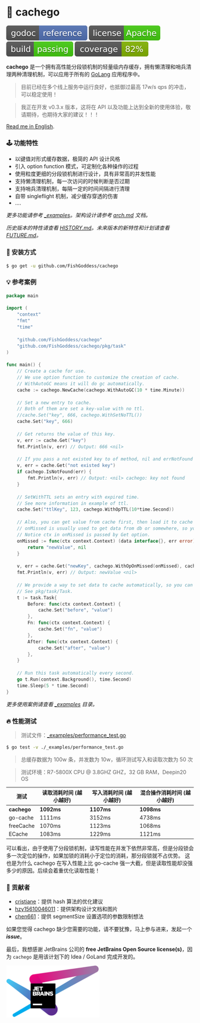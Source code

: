 # 📜 cachego

[![Go Doc](_icons/godoc.svg)](https://pkg.go.dev/github.com/FishGoddess/cachego)
[![License](_icons/license.svg)](https://www.apache.org/licenses/LICENSE-2.0.html)
[![License](_icons/build.svg)](_icons/build.svg)
[![License](_icons/coverage.svg)](_icons/coverage.svg)

**cachego** 是一个拥有高性能分段锁机制的轻量级内存缓存，拥有懒清理和哨兵清理两种清理机制，可以应用于所有的 [GoLang](https://golang.org) 应用程序中。

> 目前已经在多个线上服务中运行良好，也抵御过最高 17w/s qps 的冲击，可以稳定使用！

> 我正在开发 v0.3.x 版本，这将在 API 以及功能上达到全新的使用体验，敬请期待，也期待大家的建议！！！

[Read me in English](./README.en.md).

### 🕹 功能特性

* 以键值对形式缓存数据，极简的 API 设计风格
* 引入 option function 模式，可定制化各种操作的过程
* 使用粒度更细的分段锁机制进行设计，具有非常高的并发性能
* 支持懒清理机制，每一次访问的时候判断是否过期
* 支持哨兵清理机制，每隔一定的时间间隔进行清理
* 自带 singleflight 机制，减少缓存穿透的伤害
* ....

_更多功能请参考 [_examples](_examples)。架构设计请参考 [arch.md](_examples/docs/arch.md) 文档。_

_历史版本的特性请查看 [HISTORY.md](./HISTORY.md)。未来版本的新特性和计划请查看 [FUTURE.md](./FUTURE.md)。_

### 🚀 安装方式

```bash
$ go get -u github.com/FishGoddess/cachego
```

### 💡 参考案例

```go
package main

import (
	"context"
	"fmt"
	"time"

	"github.com/FishGoddess/cachego"
	"github.com/FishGoddess/cachego/pkg/task"
)

func main() {
	// Create a cache for use.
	// We use option function to customize the creation of cache.
	// WithAutoGC means it will do gc automatically.
	cache := cachego.NewCache(cachego.WithAutoGC(10 * time.Minute))

	// Set a new entry to cache.
	// Both of them are set a key-value with no ttl.
	//cache.Set("key", 666, cachego.WithSetNoTTL())
	cache.Set("key", 666)

	// Get returns the value of this key.
	v, err := cache.Get("key")
	fmt.Println(v, err) // Output: 666 <nil>

	// If you pass a not existed key to of method, nil and errNotFound will be returned.
	v, err = cache.Get("not existed key")
	if cachego.IsNotFound(err) {
		fmt.Println(v, err) // Output: <nil> cachego: key not found
	}

	// SetWithTTL sets an entry with expired time.
	// See more information in example of ttl.
	cache.Set("ttlKey", 123, cachego.WithOpTTL(10*time.Second))

	// Also, you can get value from cache first, then load it to cache if missed.
	// onMissed is usually used to get data from db or somewhere, so you can refresh the value in cache.
	// Notice ctx in onMissed is passed by Get option.
	onMissed := func(ctx context.Context) (data interface{}, err error) {
		return "newValue", nil
	}

	v, err = cache.Get("newKey", cachego.WithOpOnMissed(onMissed), cachego.WithOpTTL(3*time.Second))
	fmt.Println(v, err) // Output: newValue <nil>

	// We provide a way to set data to cache automatically, so you can access some hottest data extremely fast.
	// See pkg/task/Task.
	t := task.Task{
		Before: func(ctx context.Context) {
			cache.Set("before", "value")
		},
		Fn: func(ctx context.Context) {
			cache.Set("fn", "value")
		},
		After: func(ctx context.Context) {
			cache.Set("after", "value")
		},
	}

	// Run this task automatically every second.
	go t.Run(context.Background(), time.Second)
	time.Sleep(5 * time.Second)
}
```

_更多使用案例请查看 [_examples](./_examples) 目录。_

### 🔥 性能测试

> 测试文件：[_examples/performance_test.go](./_examples/performance_test.go)

```bash
$ go test -v ./_examples/performance_test.go
```

> 总缓存数据为 100w 条，并发数为 10w，循环测试写入和读取次数为 50 次

> 测试环境：R7-5800X CPU @ 3.8GHZ GHZ，32 GB RAM，Deepin20 OS

| 测试          | 读取消耗时间 (越小越好) | 写入消耗时间 (越小越好) | 混合操作消耗时间 (越小越好) |
|-------------|---------------|---------------|-----------------|
| **cachego** | **1092ms**    | **1107ms**    | **1098ms**      |
| go-cache    | 1111ms        | 3152ms        | 4738ms          |
| freeCache   | 1070ms        | 1123ms        | 1068ms          |
| ECache      | 1083ms        | 1229ms        | 1121ms          |

可以看出，由于使用了分段锁机制，读写性能在并发下依然非常高，但是分段锁会多一次定位的操作，如果加锁的消耗小于定位的消耗，那分段锁就不占优势。 这也是为什么 cachego 在写入性能上比 go-cache
强一大截，但是读取性能却没强多少的原因。后续会着重优化读取性能！

### 👥 贡献者

* [cristiane](https://gitee.com/cristiane)：提供 hash 算法的优化建议
* [hzy15610046011](https://gitee.com/hzy15610046011)：提供架构设计文档和图片
* [chen661](https://gitee.com/chen661)：提供 segmentSize 设置选项的参数限制想法

如果您觉得 cachego 缺少您需要的功能，请不要犹豫，马上参与进来，发起一个 _**issue**_。

最后，我想感谢 JetBrains 公司的 **free JetBrains Open Source license(s)**，因为 `cachego` 是用该计划下的 Idea / GoLand 完成开发的。

<a href="https://www.jetbrains.com/?from=cachego" target="_blank"><img src="./_icons/jetbrains.png" width="250"/></a>
